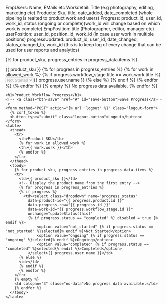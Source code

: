 EmpUsers: Name, EMails etc
Workdetail: Title (e.g photography, editing, marketing etc)
Products: Sku, title, date_added, date_completed (whole pipeling is realted to product work and users)
Progress: product_id, user_id, work_id, status (ongoing or complete)(work_id will change based on which work is complete)
EmpPosition: title (Photographer, editor, manager etc)
userPosition: user_id, position_id, work_id (in case user work in multiple positions)
progressUpdated: product_id, user_id, date_changed, status_changed_to, work_id (this is to keep log of every change that can be used for user reports and analytics)

{% for product_sku, progress_entries in progress_data.items %}

<tr>
<td>{{ product_sku }}</td>
<!-- Display the product name from the first entry -->
{% for progress in progress_entries %} {% for work in allowed_work %}
<!-- {{ progress.workflow_stage.title }} -> {{ work.work.title }} -->
{% if progress.workflow_stage.title == work.work.title %}
<td><select class="dropdown" name="progress_status"
data-product-id="{{ progress.product.id }}"
data-progress-row="{{ progress.id }}"
data-work-id="{{ progress.workflow_stage.id }}"
onchange="updateStatus(this)"
{% if progress.status == "completed" %} disabled = true {% endif %}>
<option value="not_started" {% if progress.status == "not_started" %}selected{% endif %}>Not Started</option>
<option value="ongoing" {% if progress.status == "ongoing" %}selected{% endif %}>Ongoing</option>
<option value="completed" {% if progress.status == "completed" %}selected{% endif %}>Completed</option>
</select>{{ progress.user.name }}</td>
{% else %}
<td></td>
{% endif %} {% endfor %}
<!-- Display status or any other field you want from the Progress model -->
{% endfor %}
</tr>
{% empty %}
<td colspan="3" class="no-data">No progress data available.</td>
{% endfor %}

    <h1>Product Workflow Progress</h1>
    <!-- <a class="btn-save" href="#" id="save-button">Save Progress</a> -->
    <form method="POST" action="{% url 'logout' %}" class="logout-form">
      {% csrf_token %}
      <button type="submit" class="logout-button">Logout</button>
    </form>
    <table>
      <thead>
        <tr>
          <th>Product SKU</th>
          {% for work in allowed_work %}
          <th>{{ work.work }}</th>
          {% endfor %}
        </tr>
      </thead>
      <tbody>
        {% for product_sku, progress_entries in progress_data.items %}
        <tr>
          <td>{{ product_sku }}</td>
          <!-- Display the product name from the first entry -->
          {% for progress in progress_entries %}
          {% if progress %}
            <td><select class="dropdown" name="progress_status"
              data-product-id="{{ progress.product.id }}"
              data-progress-row="{{ progress.id }}"
              data-work-id="{{ progress.workflow_stage.id }}"
              onchange="updateStatus(this)"
              {% if progress.status == "completed" %} disabled = true {% endif %}>
                  <option value="not_started" {% if progress.status == "not_started" %}selected{% endif %}>Not Started</option>
                  <option value="ongoing" {% if progress.status == "ongoing" %}selected{% endif %}>Ongoing</option>
                  <option value="completed" {% if progress.status == "completed" %}selected{% endif %}>Completed</option>
              </select>{{ progress.user.name }}</td>
          {% else %}
          <td></td>
          {% endif %}
          {% endfor %}
        </tr>
        {% empty %}
        <td colspan="3" class="no-data">No progress data available.</td>
        {% endfor %}
      </tbody>
    </table>

